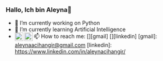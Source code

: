 ### Hallo, Ich bin Aleyna👋

- 🔭 I’m currently working on Python 
- 🌱 I’m currently learning Artificial Intelligence
- 📫 How to reach me:
[<img  width="22" src="https://unpkg.com/simple-icons@v6/icons/[gmail].svg" align="left" />][gmail]
[<img  width="22" src="https://unpkg.com/simple-icons@v6/icons/[linkedin].svg" align="left" />][linkedin]
[gmail]: aleynaacihangir@gmail.com
[linkedin]: https://www.linkedin.com/in/aleynacihangir/

